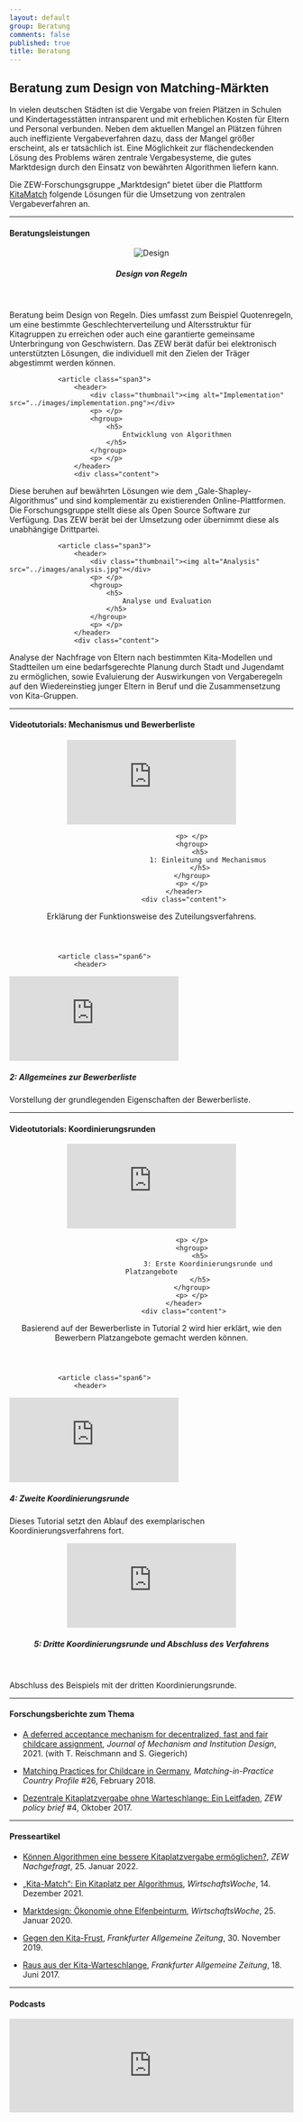 ```yaml
---
layout: default
group: Beratung
comments: false
published: true
title: Beratung
---
```




## Beratung zum Design von Matching-Märkten

In vielen deutschen Städten ist die Vergabe von freien Plätzen in Schulen und Kindertagesstätten intransparent und mit erheblichen Kosten für Eltern und Personal verbunden. Neben dem aktuellen Mangel an Plätzen führen auch ineffiziente Vergabeverfahren dazu, dass der Mangel größer erscheint, als er tatsächlich ist. Eine Möglichkeit zur flächendeckenden Lösung des Problems wären zentrale Vergabesysteme, die gutes Marktdesign durch den Einsatz von bewährten Algorithmen liefern kann. 

Die ZEW-Forschungsgruppe „Marktdesign“ bietet über die Plattform <a href="https://kitamatch.com">KitaMatch</a> folgende Lösungen für die Umsetzung von zentralen Vergabeverfahren an.


***

#### Beratungsleistungen

<p> </p>

<footer class="row-fluid">
				<article class="span3">
					<header>
						<div class="thumbnail"><img alt="Design" src="../images/design.png"></div>
						<p> </p>
						<hgroup>
							<h5>
								Design von Regeln
							</h5>
						</hgroup>
						<p> </p>
					</header>
					<div class="content">
<p>Beratung beim Design von Regeln. Dies umfasst zum Beispiel Quotenregeln, um eine bestimmte Geschlechterverteilung und Altersstruktur für Kitagruppen zu erreichen oder auch eine garantierte gemeinsame Unterbringung von Geschwistern. Das ZEW berät dafür bei elektronisch unterstützten Lösungen, die individuell mit den Zielen der Träger abgestimmt werden können.
</p>
					</div>
				</article>



				<article class="span3">
					<header>
						<div class="thumbnail"><img alt="Implementation" src="../images/implementation.png"></div>
						<p> </p>
						<hgroup>
							<h5>
								Entwicklung von Algorithmen
							</h5>
						</hgroup>
						<p> </p>
					</header>
					<div class="content">
<p>Diese beruhen auf bewährten Lösungen wie dem „Gale-Shapley-Algorithmus“ und sind komplementär zu existierenden Online-Plattformen. Die Forschungsgruppe stellt diese als Open Source Software zur Verfügung. Das ZEW berät bei der Umsetzung oder übernimmt diese als unabhängige Drittpartei. <!--anhand der vollkommen anonymisierten Ranglisten der einzelnen Träger und der von der Stadt erfassten, anonymisierten Ranglisten der Eltern.-->
</p>
					</div>
				</article>



				<article class="span3">
					<header>
						<div class="thumbnail"><img alt="Analysis" src="../images/analysis.jpg"></div>
						<p> </p>
						<hgroup>
							<h5>
								Analyse und Evaluation
							</h5>
						</hgroup>
						<p> </p>
					</header>
					<div class="content">
<p>Analyse der Nachfrage von Eltern nach bestimmten Kita-Modellen und Stadtteilen um eine bedarfsgerechte Planung durch Stadt und Jugendamt zu ermöglichen, sowie Evaluierung der Auswirkungen von Vergaberegeln auf den Wiedereinstieg junger Eltern in Beruf  und die Zusammensetzung von Kita-Gruppen.
</p>
					</div>
				</article>

</footer>


***


#### Videotutorials: Mechanismus und Bewerberliste

<p> </p>

<footer class="row-fluid">
				<article class="span6">
					<header>			
<div class="thumbnail">
<div class="embed-responsive embed-responsive-16by9">
<iframe class="embed-responsive-item" src="https://player.vimeo.com/video/360373073" allowfullscreen frameborder="0"></iframe>
</div>
</div>

						<p> </p>
						<hgroup>
							<h5>
								1: Einleitung und Mechanismus
							</h5>
						</hgroup>
						<p> </p>
					</header>
					<div class="content">
<p>Erklärung der Funktionsweise des Zuteilungsverfahrens.
</p>
					</div>
				</article>



				<article class="span6">
					<header>
<div class="thumbnail">
<div class="embed-responsive embed-responsive-16by9">
<iframe class="embed-responsive-item" src="https://player.vimeo.com/video/360375744" allowfullscreen frameborder="0"></iframe>
</div>
</div>
						<p> </p>
						<hgroup>
							<h5>
								2: Allgemeines zur Bewerberliste
							</h5>
						</hgroup>
						<p> </p>
					</header>
					<div class="content">
<p>Vorstellung der grundlegenden Eigenschaften der Bewerberliste.
</p>
					</div>
				</article>


</footer>


***

#### Videotutorials: Koordinierungsrunden

<p> </p>

<footer class="row-fluid">
				<article class="span6">
					<header>			
<div class="thumbnail">
<div class="embed-responsive embed-responsive-16by9">
<iframe class="embed-responsive-item" src="https://player.vimeo.com/video/360375869" allowfullscreen frameborder="0"></iframe>
</div>
</div>

						<p> </p>
						<hgroup>
							<h5>
								3: Erste Koordinierungsrunde und Platzangebote
							</h5>
						</hgroup>
						<p> </p>
					</header>
					<div class="content">
<p>Basierend auf der Bewerberliste in Tutorial 2 wird hier erklärt, wie den Bewerbern Platzangebote gemacht werden können.
</p>
					</div>
				</article>

				<article class="span6">
					<header>
<div class="thumbnail">
<div class="embed-responsive embed-responsive-16by9">
<iframe class="embed-responsive-item" src="https://player.vimeo.com/video/360376092" allowfullscreen frameborder="0"></iframe>
</div>
</div>
						<p> </p>
						<hgroup>
							<h5>
								4: Zweite Koordinierungsrunde
							</h5>
						</hgroup>
						<p> </p>
					</header>
					<div class="content">
<p>Dieses Tutorial setzt den Ablauf des exemplarischen Koordinierungsverfahrens fort.
</p>
					</div>
				</article>

</footer>

<p> </p>

<footer class="row-fluid">
				<article class="span6">
					<header>
<div class="thumbnail">
<div class="embed-responsive embed-responsive-16by9">
<iframe class="embed-responsive-item" src="https://player.vimeo.com/video/360376159" allowfullscreen frameborder="0"></iframe>
</div>
</div>
						<p> </p>
						<hgroup>
							<h5>
								5: Dritte Koordinierungsrunde und Abschluss des Verfahrens
							</h5>
						</hgroup>
						<p> </p>
					</header>
					<div class="content">
<p>Abschluss des Beispiels mit der dritten Koordinierungsrunde.
</p>
					</div>
				</article>
</footer>

***

#### Forschungsberichte zum Thema

<p> </p>

- [A deferred acceptance mechanism for decentralized, fast and fair childcare assignment](http://www.mechanism-design.org/arch/v006-1/p_03.pdf), *Journal of Mechanism and Institution Design*, 2021. (with T. Reischmann and  S. Giegerich)

- [Matching Practices for Childcare in Germany](http://www.matching-in-practice.eu/related-markets/), *Matching-in-Practice Country Profile* #26, February 2018.

- [Dezentrale Kitaplatzvergabe ohne Warteschlange: Ein Leitfaden](https://www.econstor.eu/bitstream/10419/171332/1/1004717962.pdf), *ZEW policy brief* #4, Oktober 2017.

***

#### Presseartikel 

<p> </p>

- [Können Algorithmen eine bessere Kitaplatzvergabe ermöglichen?](https://www.zew.de/das-zew/aktuelles/koennen-algorithmen-eine-bessere-kitaplatzvergabe-ermoeglichen), *ZEW Nachgefragt*, 25. Januar 2022.

- [„Kita-Match“: Ein Kitaplatz per Algorithmus](https://www.wiwo.de/politik/deutschland/hilfreiche-software-kita-match-ein-kitaplatz-per-algorithmus/27890190.html), *WirtschaftsWoche*, 14. Dezember 2021.

- [Marktdesign: Ökonomie ohne Elfenbeinturm](https://www.wiwo.de/my/politik/konjunktur/vwl-marktdesign-oekonomie-ohne-elfenbeinturm/25470414.html), *WirtschaftsWoche*, 25. Januar 2020.

- [Gegen den Kita-Frust](https://www.faz.net/aktuell/wirtschaft/wie-ein-algorithmus-kitaplaetze-fairer-vergeben-soll-16510418.html), *Frankfurter Allgemeine Zeitung*, 30. November 2019.

- [Raus aus der Kita-Warteschlange](http://www.faz.net/aktuell/wirtschaft/kinderbetreuung-raus-aus-der-kita-warteschlange-15053793.html), *Frankfurter Allgemeine Zeitung*, 18. Juni 2017.

***

#### Podcasts

<p> </p>

<iframe width="100%" height="166" scrolling="no" frameborder="no" allow="autoplay" src="https://w.soundcloud.com/player/?url=https%3A//api.soundcloud.com/tracks/458173203&color=%2300aabb&auto_play=false&hide_related=false&show_comments=false&show_user=false&show_reposts=false&show_teaser=true"></iframe>










